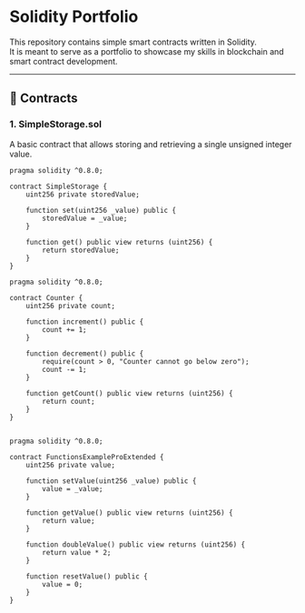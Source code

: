 # Solidity Portfolio

This repository contains simple smart contracts written in Solidity.  
It is meant to serve as a portfolio to showcase my skills in blockchain and smart contract development.

---

## 📂 Contracts

### 1. SimpleStorage.sol
A basic contract that allows storing and retrieving a single unsigned integer value.
```solidity
pragma solidity ^0.8.0;

contract SimpleStorage {
    uint256 private storedValue;

    function set(uint256 _value) public {
        storedValue = _value;
    }

    function get() public view returns (uint256) {
        return storedValue;
    }
}

pragma solidity ^0.8.0;

contract Counter {
    uint256 private count;

    function increment() public {
        count += 1;
    }

    function decrement() public {
        require(count > 0, "Counter cannot go below zero");
        count -= 1;
    }

    function getCount() public view returns (uint256) {
        return count;
    }
}


pragma solidity ^0.8.0;

contract FunctionsExampleProExtended {
    uint256 private value;

    function setValue(uint256 _value) public {
        value = _value;
    }

    function getValue() public view returns (uint256) {
        return value;
    }

    function doubleValue() public view returns (uint256) {
        return value * 2;
    }

    function resetValue() public {
        value = 0;
    }
}
